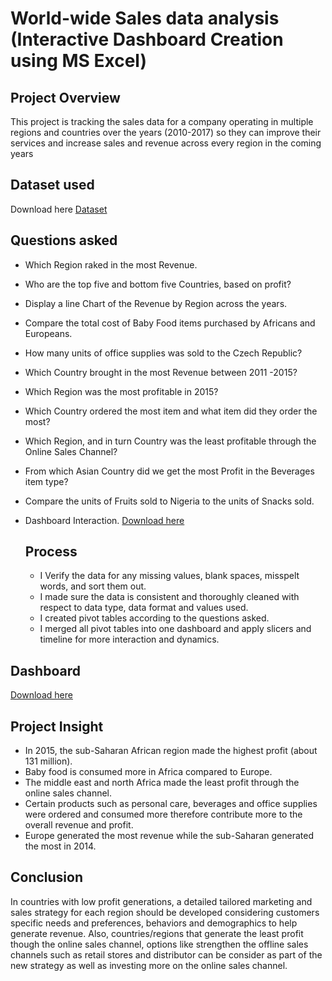 # World-wide Sales data analysis (Interactive Dashboard Creation using MS Excel)

## Project Overview
This project is tracking the sales data for a company operating in multiple regions and countries over the years (2010-2017) so they can improve their services and increase sales and revenue across every region in the coming years

## Dataset used
Download here [Dataset](https://github.com/Martha-smiley/Sales-data-dashboard/blob/main/Sales%20Data.xlsx)

## Questions asked
- Which Region raked in the most Revenue.
- Who are the top five and bottom five Countries, based on profit?
- Display a line Chart of the Revenue by Region across the years.
- Compare the total cost of Baby Food items purchased by Africans and Europeans.
- How many units of office supplies was sold to the Czech Republic?
- Which Country brought in the most Revenue between 2011 -2015?
- Which Region was the most profitable in 2015?
- Which Country ordered the most item and what item did they order the most?
- Which Region, and in turn Country was the least profitable through the Online Sales Channel?
- From which Asian Country did we get the most Profit in the Beverages item type?
- Compare the units of Fruits sold to Nigeria to the units of Snacks sold.
- Dashboard Interaction. [Download here](https://github.com/Martha-smiley/Sales-data-dashboard/blob/main/EXCEL%20DASHBOARD%202%20-%20Excel%20(Product%20Activation%20Failed)%2011_20_2024%206_50_07%20PM.png)

  ## Process
  - I Verify the data for any missing values, blank spaces, misspelt words, and sort them out.
  - I made sure the data is consistent and thoroughly cleaned with respect to data type, data format and values used.
  - I created pivot tables according to the questions asked.
  - I merged all pivot tables into one dashboard and apply slicers and timeline for more interaction and dynamics.

## Dashboard
[Download here](https://github.com/Martha-smiley/Sales-data-dashboard/blob/main/EXCEL%20DASHBOARD%202%20-%20Excel%20(Product%20Activation%20Failed)%2011_20_2024%206_50_07%20PM.png)

## Project Insight
- In 2015, the sub-Saharan African region made the highest profit (about 131 million).
- Baby food is consumed more in Africa compared to Europe.
- The middle east and north Africa made the least profit through the online sales channel.
- Certain products such as personal care, beverages and office supplies were ordered and consumed more therefore contribute more to the overall revenue and profit.
- Europe generated the most revenue while the sub-Saharan generated the most in 2014.

## Conclusion
In countries with low profit generations, a detailed tailored marketing and sales strategy for each region should be developed considering customers specific needs and preferences, behaviors and demographics to help generate revenue. Also, countries/regions that generate the least profit though the online sales channel, options like strengthen the offline sales channels such as retail stores and distributor can be consider as part of the new strategy as well as investing more on the online sales channel.


